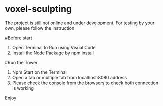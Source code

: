 # voxel-sculpting

The project is still not online and under development.
For testing by your own, please follow the instruction

#Before start
1. Open Terminal to Run using Visual Code
2. Install the Node Package by npm install

#Run the Tower
1. Npm Start on the Terminal
2. Open a tab or multiple tab from localhost:8080 address
3. Please check the console from the browsers to check both connection is working


Enjoy
